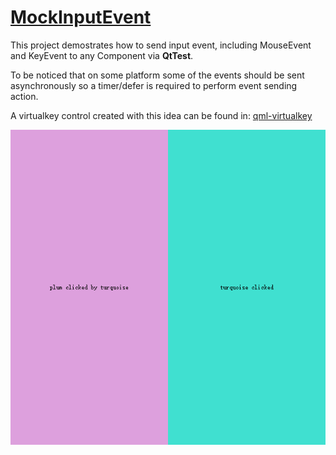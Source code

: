 [MockInputEvent](./main.qml)
============================

This project demostrates how to send input event, including MouseEvent and KeyEvent to any Component via **QtTest**.

To be noticed that on some platform some of the events should be sent asynchronously so a timer/defer is required to perform event sending action.

A virtualkey control created with this idea can be found in: [qml-virtualkey](https://github.com/MidoriYakumo/qml-virtualkey)

![](./main.0.png)
